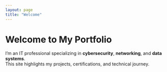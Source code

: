 ```yaml
---
layout: page
title: "Welcome"
---
```


# Welcome to My Portfolio

I’m an IT professional specializing in **cybersecurity**, **networking**, and **data systems**.  
This site highlights my projects, certifications, and technical journey.

